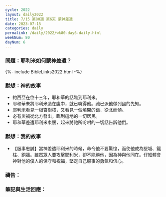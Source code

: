 ```yaml
---
cycle: 2022
layout: daily2022
title: 7/15 第80週 第6天 蒙神差遣
date: 2023-07-15
categories: daily
permalink: /daily/2022/wk80-day6-daily.html
weekNum: 80
dayNum: 6
---
```


### 問題：耶利米如何蒙神差遣？

{%- include BibleLinks2022.html -%}

### 默想：神的故事
+ 約西亞在位十三年，耶和華的話臨到耶利米。
+ 耶和華未將耶利米造在腹中，就已曉得他。祂已派他做列國的先知。
+ 耶利米看見一根杏樹枝，又看見一個燒開的鍋，從北而傾。
+ 必有災禍從北方發出，臨到這地的一切居民。
+ 耶和華差遣耶利米束腰，起來將祂所吩咐的一切話告訴他們。

### 默想：我的故事
+ 【服事忠誠】當神差遣耶利米的時候，命令他不要驚惶，而使他成為堅城、鐵柱、銅牆。雖然眾人要攻擊耶利米，卻不能勝他，因為神與他同在。仔細體會神對他的僕人的保守和祝福，堅定自己服事的勇氣和信心。

### 禱告：

### 筆記與生活回應：

